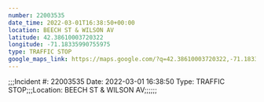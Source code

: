```yaml
---
number: 22003535
date_time: 2022-03-01T16:38:50+00:00
location: BEECH ST & WILSON AV
latitude: 42.38610003720322
longitude: -71.18335990755975
type: TRAFFIC STOP
google_maps_link: https://maps.google.com/?q=42.38610003720322,-71.18335990755975
---
```


;;;Incident #: 22003535   Date: 2022-03-01 16:38:50   Type: TRAFFIC STOP;;;Location: BEECH ST & WILSON AV;;;;;;
